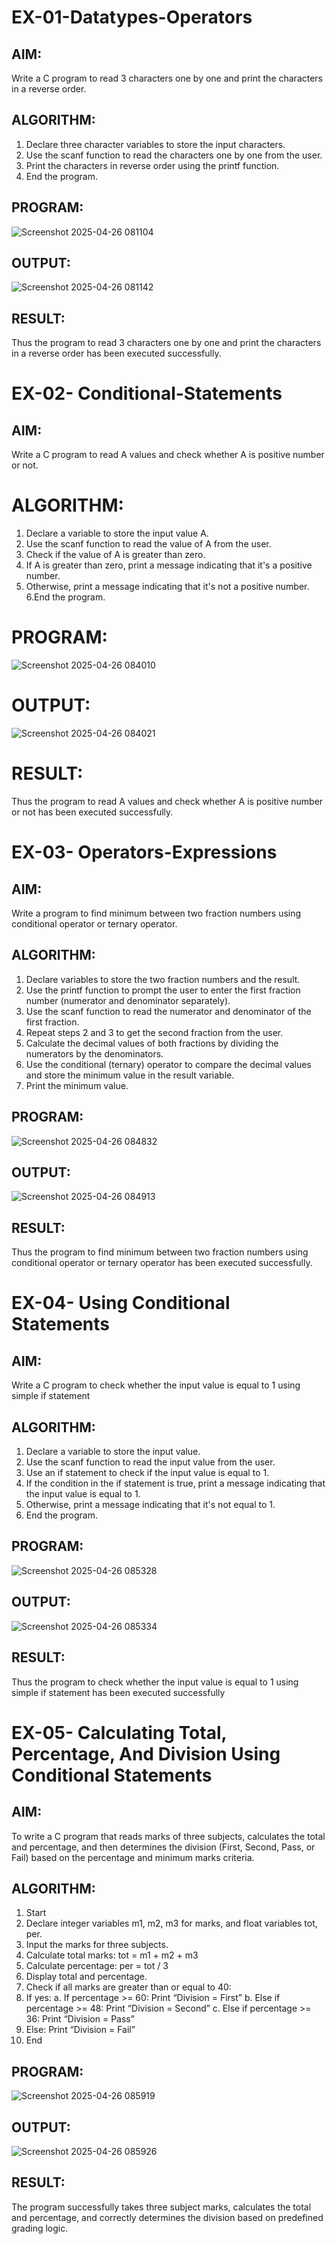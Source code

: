 
# EX-01-Datatypes-Operators
## AIM:
Write a C program to read 3 characters one by one and print the characters in a reverse order.

## ALGORITHM:
1.	Declare three character variables to store the input characters.
2.	Use the scanf function to read the characters one by one from the user.
3.	Print the characters in reverse order using the printf function.
4.	End the program.

## PROGRAM:
![Screenshot 2025-04-26 081104](https://github.com/user-attachments/assets/1c61cea2-f1e0-4548-aef1-6fec3829ac3d)

## OUTPUT:
![Screenshot 2025-04-26 081142](https://github.com/user-attachments/assets/44a1bb1c-4893-4745-82e4-af8329fca9b2)

















## RESULT:
Thus the program to read 3 characters one by one and print the characters in a reverse order has been executed successfully.


# EX-02- Conditional-Statements
## AIM:
Write a C program to read A values and check whether A is positive number or not.

# ALGORITHM:
1.	Declare a variable to store the input value A.
2.	Use the scanf function to read the value of A from the user.
3.	Check if the value of A is greater than zero.
4.	If A is greater than zero, print a message indicating that it's a positive number. 
5.	Otherwise, print a message indicating that it's not a positive number.
6.End the program.

# PROGRAM:
![Screenshot 2025-04-26 084010](https://github.com/user-attachments/assets/c099cc7d-1aca-4be9-b527-be1ad71d2b82)

# OUTPUT:
![Screenshot 2025-04-26 084021](https://github.com/user-attachments/assets/3500134d-4360-420a-849b-b5d7019e9312)











# RESULT:
Thus the program to read A values and check whether A is positive number or not has been executed successfully.
 
 
 


# EX-03- Operators-Expressions
## AIM:
Write a program to find minimum between two fraction numbers using conditional operator or ternary operator.

## ALGORITHM:
1.	Declare variables to store the two fraction numbers and the result.
2.	Use the printf function to prompt the user to enter the first fraction number (numerator and denominator separately).
3.	Use the scanf function to read the numerator and denominator of the first fraction.
4.	Repeat steps 2 and 3 to get the second fraction from the user.
5.	Calculate the decimal values of both fractions by dividing the numerators by the denominators.
6.	Use the conditional (ternary) operator to compare the decimal values and store the minimum value in the result variable.
7.	Print the minimum value.

## PROGRAM:
![Screenshot 2025-04-26 084832](https://github.com/user-attachments/assets/d3eaec17-d00e-4e90-9b44-619052aca126)

## OUTPUT:
![Screenshot 2025-04-26 084913](https://github.com/user-attachments/assets/b1e394cf-49e0-4b4c-97cf-fa0740766b5f)









## RESULT:
Thus the program to find minimum between two fraction numbers using conditional operator or ternary operator has been executed successfully.




# EX-04- Using Conditional Statements

## AIM:
Write a C program to check whether the input value is equal to 1 using simple if statement

## ALGORITHM:
1.	Declare a variable to store the input value.
2.	Use the scanf function to read the input value from the user.
3.	Use an if statement to check if the input value is equal to 1.
4.	If the condition in the if statement is true, print a message indicating that the input value is equal to 1.
5.	Otherwise, print a message indicating that it's not equal to 1.
6.	End the program.

## PROGRAM:
![Screenshot 2025-04-26 085328](https://github.com/user-attachments/assets/d3684a3c-db7e-4091-bb75-66a6cb0ca4c7)

## OUTPUT:
![Screenshot 2025-04-26 085334](https://github.com/user-attachments/assets/ae8fce13-94a7-4094-98aa-9a573138382e)









	

## RESULT:
Thus the program to check whether the input value is equal to 1 using simple if statement has been executed successfully



# EX-05- Calculating Total, Percentage, And Division Using Conditional Statements 
## AIM:
To write a C program that reads marks of three subjects, calculates the total and percentage, and then determines the division (First, Second, Pass, or Fail) based on the percentage and minimum marks criteria.
## ALGORITHM:
1.	Start
2.	Declare integer variables m1, m2, m3 for marks, and float variables tot, per.
3.	Input the marks for three subjects.
4.	Calculate total marks: tot = m1 + m2 + m3
5.	Calculate percentage: per = tot / 3
6.	Display total and percentage.
7.	Check if all marks are greater than or equal to 40:
8.	If yes:
a.	If percentage >= 60: Print “Division = First”
b.	Else if percentage >= 48: Print “Division = Second”
c.	Else if percentage >= 36: Print “Division = Pass”
9.	Else: Print “Division = Fail”
10.	End
## PROGRAM:
![Screenshot 2025-04-26 085919](https://github.com/user-attachments/assets/6ddd487a-61a8-48db-9535-7a02d4d50565)

## OUTPUT:
![Screenshot 2025-04-26 085926](https://github.com/user-attachments/assets/79ae5d48-f7da-425b-890c-9e73b5862a1c)

## RESULT:
The program successfully takes three subject marks, calculates the total and percentage, and correctly determines the division based on predefined grading logic.

